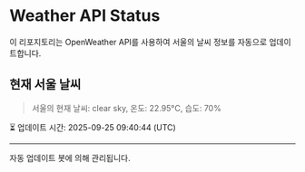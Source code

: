 
# Weather API Status

이 리포지토리는 OpenWeather API를 사용하여 서울의 날씨 정보를 자동으로 업데이트합니다.

## 현재 서울 날씨
> 서울의 현재 날씨: clear sky, 온도: 22.95°C, 습도: 70%

⏳ 업데이트 시간: 2025-09-25 09:40:44 (UTC)

---
자동 업데이트 봇에 의해 관리됩니다.
